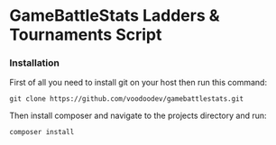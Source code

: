# GameBattleStats Ladders &amp; Tournaments Script

### Installation
First of all you need to install git on your host then run this command:

```
git clone https://github.com/voodoodev/gamebattlestats.git
```

Then install composer and navigate to the projects directory and run:

```
composer install
```